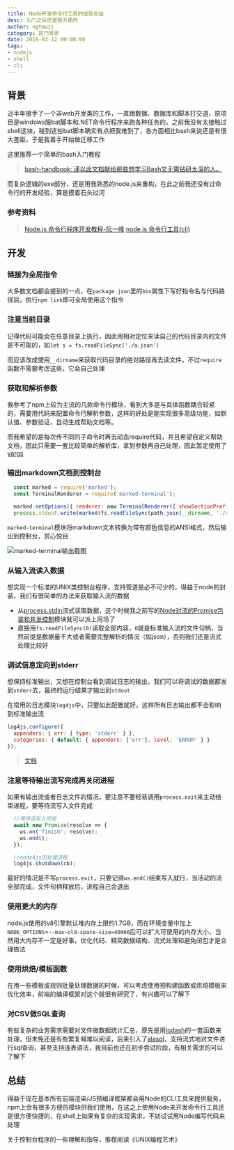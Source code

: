 ```yaml
---
title: Node开发命令行工具的经验总结
desc: 入门之后还是很方便的
author: ngtmuzi
category: 班门弄斧
date: 2019-03-12 00:00:00
tags: 
- nodejs
- shell
- cli
---
```


## 背景

近半年接手了一个非web开发类的工作，一直跟数据、数据库和脚本打交道，原项目是windows服bat脚本和.NET命令行程序来跑各种任务的。之前我没有太接触过shell这块，碰到这些bat脚本确实有点把我难到了，各方面相比bash来说还是有很大差距，于是我着手开始做迁移工作

这里推荐一个简单的bash入门教程
> [bash-handbook: 谨以此文档献给那些想学习Bash又无需钻研太深的人。](https://github.com/denysdovhan/bash-handbook/blob/master/translations/zh-CN/README.md)

而复杂逻辑的exe部分，还是用我熟悉的node.js来重构，在此之前我还没有过命令行的开发经验，算是摸着石头过河

### 参考资料

> [Node.js 命令行程序开发教程-阮一峰](http://www.ruanyifeng.com/blog/2015/05/command-line-with-node.html)
> [node.js 命令行工具(cli)](https://juejin.im/post/5af2a2cbf265da0b9c109f59)

## 开发

### 链接为全局指令

大多数文档都会提到的一点，在`package.json`里的`bin`属性下写好指令名与代码路径后，执行`npm link`即可全局使用这个指令

### 注意当前目录

记得代码可能会在任意目录上执行，因此用相对定位来读自己的代码目录内的文件是不可取的，如`let s = fs.readFileSync('./a.json')`

而应该改成使用`__dirname`来获取代码目录的绝对路径再去读文件，不过`require`函数不需要考虑这些，它会自己处理

### 获取和解析参数

我参考了npm上较为主流的几款命令行模块，看到大多是与具体函数耦合较紧的，需要用代码来配置命令行解析参数，这样的好处是能实现很多高级功能，如默认值、参数验证、自动生成帮助文档等。

而我希望的是每次传不同的子命令时再去动态require代码，并且希望自定义帮助文档，因此只需要一套比较简单的解析库，拿到参数再自己处理，因此暂定使用了[yargs](https://www.npmjs.com/package/yargs)

### 输出markdown文档到控制台

```javascript
  const marked = require('marked');
  const TerminalRenderer = require('marked-terminal');

  marked.setOptions({ renderer: new TerminalRenderer({ showSectionPrefix: false }) });
  process.stdout.write(marked(fs.readFileSync(path.join(__dirname, './readme.md')).toString()));
```

`marked-terminal`模块将markdown文本转换为带有颜色信息的ANSI格式，然后输出到控制台，赏心悦目

![marked-terminal输出截图](/img/node_cmd_1.jpg)

### 从输入流读入数据

想实现一个标准的UNIX类控制台程序，支持管道是必不可少的，得益于node的封装，我们有很简单的办法来获取输入流的数据

* 从[process.stdin](https://nodejs.org/dist/latest-v11.x/docs/api/process.html#process_process_stdin)流式读取数据，这个时候我之前写的[Node对流的Promise包装和并发控制](/Node对流的Promise包装和并发控制/)模块就可以派上用场了
* 直接用`fs.readFileSync(0)`读取全部内容，`0`就是标准输入流的文件句柄，当然前提是数据量不大或者需要完整解析的情况（如json），否则我们还是流式处理比较好

### 调试信息定向到stderr

想保持标准输出，又想在控制台看到调试日志的输出，我们可以将调试的数据都发到`stderr`去，最终的运行结果才输出到`stdout`

在常用的日志模块`log4js`中，只要如此配置就好，这样所有日志输出都不会影响到标准输出流

```javascript
log4js.configure({
  appenders: { err: { type: 'stderr' } },
  categories: { default: { appenders: ['err'], level: 'ERROR' } }
});
```

> [文档](https://log4js-node.github.io/log4js-node/stderr.html)

### 注意等待输出流写完成再关闭进程

如果有输出流或者日志文件的情况，要注意不要轻易调用`process.exit`来主动结束进程，要等待流写入文件完成

```javascript
  //等待流写入完成
  await new Promise(resolve => {
    ws.on('finish', resolve);
    ws.end();
  });

  //node4js的处理进程
  log4js.shutdown(cb);
```

最好的情况是不写`process.exit`，只要记得`ws.end()`结束写入就行，当活动的流全部完成，文件句柄释放后，进程自己会退出

### 使用更大的内存

node.js使用的v8引擎默认堆内存上限约1.7GB，而在环境变量中加上`NODE_OPTIONS`=`--max-old-space-size=40960`后可以扩大可使用的内存大小，当然用大内存不一定是好事，优化代码、精简数据结构、流式处理和避免闭包才是合理做法

### 使用烘焙/模板函数

在用一些模板或规则批量处理数据的时候，可以考虑使用预构建函数或烘焙模板来优化效率，前端的编译框架对这个就很有研究了，有兴趣可以了解下

### 对CSV做SQL查询

有些复杂的业务需求需要对文件做数据统计汇总，原先是用[lodash](https://www.npmjs.com/package/lodash)的一套函数来处理，但未免还是有些繁复喊难以阅读，后来引入了[alasql](https://www.npmjs.com/package/alasql)，支持流式地对文件进行sql查询，甚至支持连表语法，我目前也还在初步尝试阶段，有相关需求的可以了解下

## 总结

得益于现在基本所有前端渲染/JS预编译框架都会用Node的CLI工具来提供服务，npm上会有很多方便的模块供我们使用，在这之上使用Node来开发命令行工具还是很方便快捷的，在shell上如果有复杂的实现需求，不妨试试用Node编写代码来处理

关于控制台程序的一些理解和指导，推荐阅读《UNIX编程艺术》
